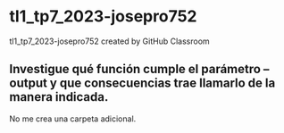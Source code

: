 # tl1_tp7_2023-josepro752
tl1_tp7_2023-josepro752 created by GitHub Classroom
## Investigue qué función cumple el parámetro –output y que consecuencias trae llamarlo de la manera indicada.
No me crea una carpeta adicional.
